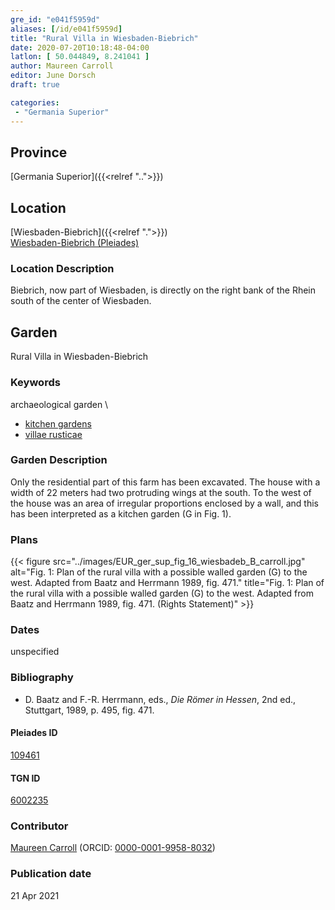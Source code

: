 ```yaml
---
gre_id: "e041f5959d"
aliases: [/id/e041f5959d]
title: "Rural Villa in Wiesbaden-Biebrich"
date: 2020-07-20T10:18:48-04:00
latlon: [ 50.044849, 8.241041 ]
author: Maureen Carroll
editor: June Dorsch
draft: true

categories:
 - "Germania Superior"
---
```


## Province

[Germania Superior]({{<relref "..">}})  

<!--### Province Description-->

<!-- DESCRIPTION -->


## Location

[Wiesbaden-Biebrich]({{<relref ".">}}) \
[Wiesbaden-Biebrich (Pleiades)](https://pleiades.stoa.org/places/109461)

### Location Description

Biebrich, now part of Wiesbaden, is directly on the right bank of the Rhein south of the center of Wiesbaden.

<!--## Sublocation-->

<!--
[AREA WITHIN LOCATION, LIKE “PALATINE HILL”](GEOREFERENCE LINK)
A sublocation is any area larger than an individual garden, but located within a location. I would always try to include a link to a controlled vocabulary here if possible. This ID may well be different from the Garden ID, e.g., Pompeii versus a Garden in one of the houses which has its own Pleiades ID.
-->

<!--### Sublocation Description-->

<!-- DESCRIPTION -->

## Garden

Rural Villa in Wiesbaden-Biebrich

### Keywords

archaeological garden \

- [kitchen gardens](http://vocab.getty.edu/page/aat/300008110)
- [villae rusticae](http://vocab.getty.edu/page/aat/300005518)

### Garden Description

Only the residential part of this farm has been excavated. The house with a width of 22 meters had two protruding wings at the south. To the west of the house was an area of irregular proportions enclosed by a wall, and this has been interpreted as a kitchen garden (G in Fig. 1).

<!--### Maps-->

<!--
{{< figure src="../images/image_name.ext" alt="alt_text" title="CAPTION" >}}
-->

### Plans

{{< figure src="../images/EUR_ger_sup_fig_16_wiesbadeb_B_carroll.jpg" alt="Fig. 1: Plan of the rural villa with a possible walled garden (G) to the west. Adapted from Baatz and Herrmann 1989, fig. 471." title="Fig. 1: Plan of the rural villa with a possible walled garden (G) to the west. Adapted from Baatz and Herrmann 1989, fig. 471. (Rights Statement)" >}}


<!--### Images-->

<!--
{{< figure src="../images/image_name.ext" alt="alt_text" title="CAPTION" >}}
-->

### Dates

unspecified

### Bibliography

* D. Baatz and F.-R. Herrmann, eds., *Die Römer in Hessen*, 2nd ed., Stuttgart, 1989, p. 495, fig. 471.

<!--#### Periodo ID-->

<!-- [PERIODO_ID](https://pleiades.stoa.org/places/PLEIADES_ID) -->

#### Pleiades ID

[109461](https://pleiades.stoa.org/places/109461)

#### TGN ID

[6002235](http://vocab.getty.edu/page/tgn/6002235)

### Contributor

[Maureen Carroll](https://www.sheffield.ac.uk/archaeology/our-people/academic-staff/maureen-carroll) (ORCID: [0000-0001-9958-8032](https://orcid.org/0000-0001-9958-8032))

### Publication date


21 Apr 2021

<!--### Related articles-->

<!-- Links to other related articles. Leave blank for now -->